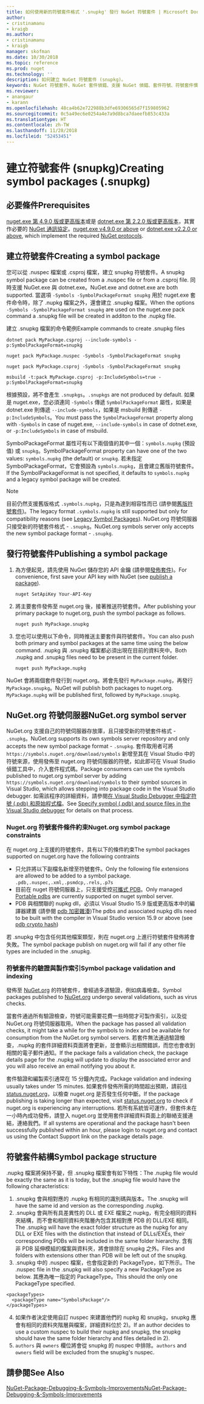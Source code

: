 ```yaml
---
title: 如何使用新的符號套件格式 '.snupkg' 發行 NuGet 符號套件 | Microsoft Docs
author:
- cristinamanu
- kraigb
ms.author:
- cristinamanu
- kraigb
manager: skofman
ms.date: 10/30/2018
ms.topic: reference
ms.prod: nuget
ms.technology: ''
description: 如何建立 NuGet 符號套件 (snupkg)。
keywords: NuGet 符號套件、NuGet 套件偵錯、支援 NuGet 偵錯、套件符號、符號套件慣例
ms.reviewer:
- anangaur
- karann
ms.openlocfilehash: 48ca4b62e722988b3dfe69306565d7f159805962
ms.sourcegitcommit: 0c5a49ec6e0254a4e7a9d8bca7daeefb853c433a
ms.translationtype: HT
ms.contentlocale: zh-TW
ms.lasthandoff: 11/28/2018
ms.locfileid: "52453451"
---
```

# <a name="creating-symbol-packages-snupkg"></a><span data-ttu-id="7e6fd-104">建立符號套件 (snupkg)</span><span class="sxs-lookup"><span data-stu-id="7e6fd-104">Creating symbol packages (.snupkg)</span></span>

## <a name="prerequisites"></a><span data-ttu-id="7e6fd-105">必要條件</span><span class="sxs-lookup"><span data-stu-id="7e6fd-105">Prerequisites</span></span>

<span data-ttu-id="7e6fd-106">[nuget.exe 第 4.9.0 版或更高版本](https://www.nuget.org/downloads)或是 [dotnet.exe 第 2.2.0 版或更高版本](https://www.microsoft.com/net/download/dotnet-core/2.2)，其實作必要的 [NuGet 通訊協定](../api/nuget-protocols.md)。</span><span class="sxs-lookup"><span data-stu-id="7e6fd-106">[nuget.exe v4.9.0 or above](https://www.nuget.org/downloads) or [dotnet.exe v2.2.0 or above](https://www.microsoft.com/net/download/dotnet-core/2.2), which implement the required [NuGet protocols](../api/nuget-protocols.md).</span></span>

## <a name="creating-a-symbol-package"></a><span data-ttu-id="7e6fd-107">建立符號套件</span><span class="sxs-lookup"><span data-stu-id="7e6fd-107">Creating a symbol package</span></span>

<span data-ttu-id="7e6fd-108">您可以從 .nuspec 檔案或 .csproj 檔案，建立 snupkg 符號套件。</span><span class="sxs-lookup"><span data-stu-id="7e6fd-108">A snupkg symbol package can be created from a .nuspec file or from a .csproj file.</span></span> <span data-ttu-id="7e6fd-109">同時支援 NuGet.exe 與 dotnet.exe。</span><span class="sxs-lookup"><span data-stu-id="7e6fd-109">NuGet.exe and dotnet.exe are both supported.</span></span> <span data-ttu-id="7e6fd-110">當選項 ```-Symbols -SymbolPackageFormat snupkg``` 用於 nuget.exe 套件命令時，除了 .nupkg 檔案之外，還會建立 .snupkg 檔案。</span><span class="sxs-lookup"><span data-stu-id="7e6fd-110">When the options ```-Symbols -SymbolPackageFormat snupkg``` are used on the nuget.exe pack command a .snupkg file will be created in additon to the .nupkg file.</span></span>

<span data-ttu-id="7e6fd-111">建立 .snupkg 檔案的命令範例</span><span class="sxs-lookup"><span data-stu-id="7e6fd-111">Example commands to create .snupkg files</span></span>
```
dotnet pack MyPackage.csproj --include-symbols -p:SymbolPackageFormat=snupkg

nuget pack MyPackage.nuspec -Symbols -SymbolPackageFormat snupkg

nuget pack MyPackage.csproj -Symbols -SymbolPackageFormat snupkg

msbuild -t:pack MyPackage.csproj -p:IncludeSymbols=true -p:SymbolPackageFormat=snupkg
```

<span data-ttu-id="7e6fd-112">根據預設，將不會產生 `.snupkgs`。</span><span class="sxs-lookup"><span data-stu-id="7e6fd-112">`.snupkgs` are not produced by default.</span></span> <span data-ttu-id="7e6fd-113">如果是 nuget.exe，您必須連同 `-Symbols` 傳遞 `SymbolPackageFormat` 屬性，如果是 dotnet.exe 則傳遞 `--include-symbols`，如果是 msbuild 則傳遞 `-p:IncludeSymbols`。</span><span class="sxs-lookup"><span data-stu-id="7e6fd-113">You must pass the `SymbolPackageFormat` property along with `-Symbols` in case of nuget.exe, `--include-symbols` in case of dotnet.exe, or `-p:IncludeSymbols` in case of msbuild.</span></span>

<span data-ttu-id="7e6fd-114">SymbolPackageFormat 屬性可有以下兩個值的其中一個：`symbols.nupkg` (預設值) 或 `snupkg`。</span><span class="sxs-lookup"><span data-stu-id="7e6fd-114">SymbolPackageFormat property can have one of the two values: `symbols.nupkg` (the default) or `snupkg`.</span></span> <span data-ttu-id="7e6fd-115">若未指定 SymbolPackageFormat，它會預設為 `symbols.nupkg`，且會建立舊版符號套件。</span><span class="sxs-lookup"><span data-stu-id="7e6fd-115">If the SymbolPackageFormat is not specified, it defaults to `symbols.nupkg` and a legacy symbol package will be created.</span></span>

> [!Note]
> <span data-ttu-id="7e6fd-116">目前仍然支援舊版格式 `.symbols.nupkg`，只是為達到相容性而已 (請參閱[舊版符號套件](Symbol-Packages.md))。</span><span class="sxs-lookup"><span data-stu-id="7e6fd-116">The legacy format `.symbols.nupkg` is still supported but only for compatibility reasons (see [Legacy Symbol Packages](Symbol-Packages.md)).</span></span> <span data-ttu-id="7e6fd-117">NuGet.org 符號伺服器只接受新的符號套件格式 - `.snupkg`。</span><span class="sxs-lookup"><span data-stu-id="7e6fd-117">NuGet.org symbols server only accepts the new symbol package format - `.snupkg`.</span></span>

## <a name="publishing-a-symbol-package"></a><span data-ttu-id="7e6fd-118">發行符號套件</span><span class="sxs-lookup"><span data-stu-id="7e6fd-118">Publishing a symbol package</span></span>

1. <span data-ttu-id="7e6fd-119">為方便起見，請先使用 NuGet 儲存您的 API 金鑰 (請參閱[發佈套件](../create-packages/publish-a-package.md))。</span><span class="sxs-lookup"><span data-stu-id="7e6fd-119">For convenience, first save your API key with NuGet (see [publish a package](../create-packages/publish-a-package.md)).</span></span>

    ```cli
    nuget SetApiKey Your-API-Key
    ```

1. <span data-ttu-id="7e6fd-120">將主要套件發佈至 nuget.org 後，接著推送符號套件。</span><span class="sxs-lookup"><span data-stu-id="7e6fd-120">After publishing your primary package to nuget.org, push the symbol package as follows.</span></span>

    ```cli
    nuget push MyPackage.snupkg
    ```

1. <span data-ttu-id="7e6fd-121">您也可以使用以下命令，同時推送主要套件與符號套件。</span><span class="sxs-lookup"><span data-stu-id="7e6fd-121">You can also push both primary and symbol packages at the same time using the below command.</span></span> <span data-ttu-id="7e6fd-122">.nupkg 與 .snupkg 檔案都必須出現在目前的資料夾中。</span><span class="sxs-lookup"><span data-stu-id="7e6fd-122">Both .nupkg and .snupkg files need to be present in the current folder.</span></span>

    ```cli
    nuget push MyPackage.nupkg
    ```

<span data-ttu-id="7e6fd-123">NuGet 會將兩個套件發行到 nuget.org。將會先發行 `MyPackage.nupkg`，再發行 `MyPackage.snupkg`。</span><span class="sxs-lookup"><span data-stu-id="7e6fd-123">NuGet will publish both packages to nuget.org. `MyPackage.nupkg` will be published first, followed by `MyPackage.snupkg`.</span></span>

## <a name="nugetorg-symbol-server"></a><span data-ttu-id="7e6fd-124">NuGet.org 符號伺服器</span><span class="sxs-lookup"><span data-stu-id="7e6fd-124">NuGet.org symbol server</span></span>

<span data-ttu-id="7e6fd-125">NuGet.org 支援自己的符號伺服器存放庫，且只接受新的符號套件格式 - `.snupkg`。</span><span class="sxs-lookup"><span data-stu-id="7e6fd-125">NuGet.org supports its own symbols server repository and only accepts the new symbol package format - `.snupkg`.</span></span> <span data-ttu-id="7e6fd-126">套件取用者可將 `https://symbols.nuget.org/download/symbols` 新增至其在 Visual Studio 中的符號來源，使用發佈至 nuget.org 符號伺服器的符號，如此即可在 Visual Studio 偵錯工具中，介入套件程式碼。</span><span class="sxs-lookup"><span data-stu-id="7e6fd-126">Package consumers can use the symbols published to nuget.org symbol server by adding `https://symbols.nuget.org/download/symbols` to their symbol sources in Visual Studio, which allows stepping into package code in the Visual Studio debugger.</span></span> <span data-ttu-id="7e6fd-127">如需該程序的詳細資料，請參閱[在 Visual Studio Debugger 中指定符號 (.pdb) 和原始程式檔](https://docs.microsoft.com/en-us/visualstudio/debugger/specify-symbol-dot-pdb-and-source-files-in-the-visual-studio-debugger?view=vs-2017)。</span><span class="sxs-lookup"><span data-stu-id="7e6fd-127">See [Specify symbol (.pdb) and source files in the Visual Studio debugger](https://docs.microsoft.com/en-us/visualstudio/debugger/specify-symbol-dot-pdb-and-source-files-in-the-visual-studio-debugger?view=vs-2017) for details on that process.</span></span>

### <a name="nugetorg-symbol-package-constraints"></a><span data-ttu-id="7e6fd-128">Nuget.org 符號套件條件約束</span><span class="sxs-lookup"><span data-stu-id="7e6fd-128">Nuget.org symbol package constraints</span></span>

<span data-ttu-id="7e6fd-129">在 nuget.org 上支援的符號套件，具有以下的條件約束</span><span class="sxs-lookup"><span data-stu-id="7e6fd-129">The symbol packages supported on nuget.org have the following contraints</span></span>

- <span data-ttu-id="7e6fd-130">只允許將以下副檔名新增至符號套件。</span><span class="sxs-lookup"><span data-stu-id="7e6fd-130">Only the following file extensions are allowed to be added to a symbol package.</span></span> ```.pdb,.nuspec,.xml,.psmdcp,.rels,.p7s```
- <span data-ttu-id="7e6fd-131">目前在 nuget 符號伺服器上，只支援受控[可攜式 PDB](https://github.com/dotnet/corefx/blob/master/src/System.Reflection.Metadata/specs/PortablePdb-Metadata.md)。</span><span class="sxs-lookup"><span data-stu-id="7e6fd-131">Only managed [Portable pdbs](https://github.com/dotnet/corefx/blob/master/src/System.Reflection.Metadata/specs/PortablePdb-Metadata.md) are currently supported on nuget symbol server.</span></span>
- <span data-ttu-id="7e6fd-132">PDB 與相關聯的 nupkg dll，必須以 Visual Studio 15.9 版或更高版本中的編譯器建置 (請參閱 [pdb 加密雜湊](https://github.com/dotnet/roslyn/issues/24429))</span><span class="sxs-lookup"><span data-stu-id="7e6fd-132">The pdbs and associated nupkg dlls need to be built with the compiler in Visual Studio version 15.9 or above (see [pdb crypto hash](https://github.com/dotnet/roslyn/issues/24429))</span></span>

<span data-ttu-id="7e6fd-133">若 .snupkg 中包含任何其他檔案類型，則在 nuget.org 上進行符號套件發佈將會失敗。</span><span class="sxs-lookup"><span data-stu-id="7e6fd-133">The symbol package publish on nuget.org will fail if any other file types are included in the .snupkg.</span></span>

### <a name="symbol-package-validation-and-indexing"></a><span data-ttu-id="7e6fd-134">符號套件的驗證與製作索引</span><span class="sxs-lookup"><span data-stu-id="7e6fd-134">Symbol package validation and indexing</span></span>

<span data-ttu-id="7e6fd-135">發佈至 [NuGet.org](https://www.nuget.org/) 的符號套件，會經過多道驗證，例如病毒檢查。</span><span class="sxs-lookup"><span data-stu-id="7e6fd-135">Symbol packages published to [NuGet.org](https://www.nuget.org/) undergo several validations, such as virus checks.</span></span>

<span data-ttu-id="7e6fd-136">當套件通過所有驗證檢查，符號可能需要花費一些時間才可製作索引，以及從 NuGet.org 符號伺服器取用。</span><span class="sxs-lookup"><span data-stu-id="7e6fd-136">When the package has passed all validation checks, it might take a while for the symbols to index and be available for consumption from the NuGet.org symbol servers.</span></span> <span data-ttu-id="7e6fd-137">若套件無法通過驗證檢查，.nupkg 的套件詳細資料頁面將會更新，並會顯示出相關錯誤，而您也會收到相關的電子郵件通知。</span><span class="sxs-lookup"><span data-stu-id="7e6fd-137">If the package fails a validation check, the package details page for the .nupkg will update to display the associated error and you will also receive an email notifying you about it.</span></span>

<span data-ttu-id="7e6fd-138">套件驗證和編製索引通常在 15 分鐘內完成。</span><span class="sxs-lookup"><span data-stu-id="7e6fd-138">Package validation and indexing usually takes under 15 minutes.</span></span> <span data-ttu-id="7e6fd-139">如果套件發佈所需的時間超出預期，請前往 [status.nuget.org](https://status.nuget.org/)，以檢查 nuget.org 是否發生任何中斷。</span><span class="sxs-lookup"><span data-stu-id="7e6fd-139">If the package publishing is taking longer than expected, visit [status.nuget.org](https://status.nuget.org/) to check if nuget.org is experiencing any interruptions.</span></span> <span data-ttu-id="7e6fd-140">若所有系統皆可運作，但套件未在一小時內成功發佈，請登入 nuget.org 並使用套件詳細資料頁面上的聯絡支援連結，連絡我們。</span><span class="sxs-lookup"><span data-stu-id="7e6fd-140">If all systems are operational and the package hasn't been successfully published within an hour, please login to nuget.org and contact us using the Contact Support link on the package details page.</span></span>

## <a name="symbol-package-structure"></a><span data-ttu-id="7e6fd-141">符號套件結構</span><span class="sxs-lookup"><span data-stu-id="7e6fd-141">Symbol package structure</span></span>

<span data-ttu-id="7e6fd-142">.nupkg 檔案將保持不變，但 .snupkg 檔案會有如下特性：</span><span class="sxs-lookup"><span data-stu-id="7e6fd-142">The .nupkg file would be exactly the same as it is today, but the .snupkg file would have the following characteristics:</span></span>

1) <span data-ttu-id="7e6fd-143">.snupkg 會與相對應的 .nupkg 有相同的識別碼與版本。</span><span class="sxs-lookup"><span data-stu-id="7e6fd-143">The .snupkg will have the same id and version as the corresponding .nupkg.</span></span>
2) <span data-ttu-id="7e6fd-144">.snupkg 會與所有具差異性的 DLL 或 EXE 檔案之 nupkg，有完全相同的資料夾結構，而不會和相同資料夾階層內包含其相對應 PDB 的 DLL/EXE 相同。</span><span class="sxs-lookup"><span data-stu-id="7e6fd-144">The .snupkg will have the exact folder structure as the nupkg for any DLL or EXE files with the distinction that instead of DLLs/EXEs, their corresponding PDBs will be included in the same folder hierarchy.</span></span> <span data-ttu-id="7e6fd-145">含有非 PDB 延伸模組的檔案與資料夾，將會排除在 snupkg 之外。</span><span class="sxs-lookup"><span data-stu-id="7e6fd-145">Files and folders with extensions other than PDB will be left out of the snupkg.</span></span>
3) <span data-ttu-id="7e6fd-146">.snupkg 中的 .nuspec 檔案，也會指定新的 PackageType，如下所示。</span><span class="sxs-lookup"><span data-stu-id="7e6fd-146">The .nuspec file in the .snupkg will also specify a new PackageType as below.</span></span> <span data-ttu-id="7e6fd-147">其應為唯一指定的 PackageType。</span><span class="sxs-lookup"><span data-stu-id="7e6fd-147">This should the only one PackageType specified.</span></span> 
``` 
<packageTypes>
  <packageType name="SymbolsPackage"/>
</packageTypes>
```
4) <span data-ttu-id="7e6fd-148">如果作者決定使用自訂 nuspec 來建置他們的 nupkg 和 snupkg，snupkg 應會有相同的資料夾階層與檔案，詳細資料位於 2)。</span><span class="sxs-lookup"><span data-stu-id="7e6fd-148">If an author decides to use a custom nuspec to build their nupkg and snupkg, the snupkg should have the same folder hierarchy and files detailed in 2).</span></span>
5) <span data-ttu-id="7e6fd-149">```authors``` 與 ```owners``` 欄位將會從 snupkg 的 nuspec 中排除。</span><span class="sxs-lookup"><span data-stu-id="7e6fd-149">```authors``` and ```owners``` field will be excluded from the snupkg's nuspec.</span></span>

## <a name="see-also"></a><span data-ttu-id="7e6fd-150">請參閱</span><span class="sxs-lookup"><span data-stu-id="7e6fd-150">See Also</span></span>

[<span data-ttu-id="7e6fd-151">NuGet-Package-Debugging-&-Symbols-Improvements</span><span class="sxs-lookup"><span data-stu-id="7e6fd-151">NuGet-Package-Debugging-&-Symbols-Improvements</span></span>](https://github.com/NuGet/Home/wiki/NuGet-Package-Debugging-&-Symbols-Improvements)
